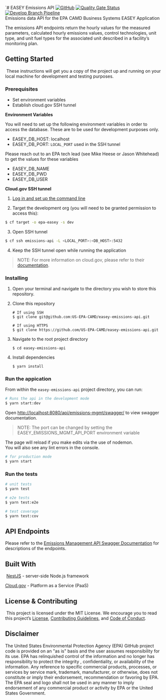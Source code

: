 `# EASEY Emissions API
[![GitHub](https://img.shields.io/github/license/US-EPA-CAMD/easey-emissions-api)](https://github.com/US-EPA-CAMD/easey-emissions-api/blob/develop/LICENSE)
[![Quality Gate Status](https://sonarcloud.io/api/project_badges/measure?project=US-EPA-CAMD_easey-emissions-api&metric=alert_status)](https://sonarcloud.io/dashboard?id=US-EPA-CAMD_easey-emissions-api)
[![Develop Branch Pipeline](https://github.com/US-EPA-CAMD/easey-emissions-api/workflows/Develop%20Branch%20Workflow/badge.svg)](https://github.com/US-EPA-CAMD/easey-emissions-api/actions)<br>
Emissions data API for the EPA CAMD Business Systems EASEY Application
​

The emissions API endpoints return the hourly values for the measured parameters, calculated hourly emissions values, control technologies, unit type, and unit fuel types for the associated unit described in a facility’s monitoring plan.
​
## Getting Started
​
These instructions will get you a copy of the project up and running on your local machine for development and testing purposes.

### Prerequisites

- Set environment variables
- Establish cloud.gov SSH tunnel

**Environment Variables**

You will need to set up the following environment variables in order to access the database. These are to be used for development purposes only.

- EASEY_DB_HOST: localhost
- EASEY_DB_PORT: `LOCAL_PORT` used in the SSH tunnel

Please reach out to an EPA tech lead (see Mike Heese or Jason Whitehead) to get the values for these variables

- EASEY_DB_NAME
- EASEY_DB_PWD
- EASEY_DB_USER
 

**Cloud.gov SSH tunnel**

1. [Log in and set up the command line](https://cloud.gov/docs/getting-started/setup/#set-up-the-command-line) 

2. Target the development org (you will need to be granted permission to access this):
```bash
$ cf target -o epa-easey -s dev
```
3. Open SSH tunnel
```bash
$ cf ssh emissions-api -L <LOCAL_PORT>:<DB_HOST>:5432
```
4. Keep the SSH tunnel open while running the application

> NOTE: For more information on cloud.gov, please refer to their [documentation](https://cloud.gov/docs/).

### Installing
1. Open your terminal and navigate to the directory you wish to store this repository.

2. Clone this repository

    ```shell
    # If using SSH
    $ git clone git@github.com:US-EPA-CAMD/easey-emissions-api.git
    
    # If using HTTPS
    $ git clone https://github.com/US-EPA-CAMD/easey-emissions-api.git
    ```

3. Navigate to the root project directory

    ```
    $ cd easey-emissions-api
    ```

4. Install dependencies 
    
    ```
    $ yarn install
    ```
### Run the appication 

From within the `easey-emissions-api` project directory, you can run:

```bash
# Runs the api in the development mode
$ yarn start:dev
```

Open [http://localhost:8080/api/emissions-mgmt/swagger/](http://localhost:8080/api/emissions-mgmt/swagger/) to view swagger documentation.
> NOTE: The port can be changed by setting the EASEY_EMISSIONS_MGMT_API_PORT environment variable

The page will reload if you make edits via the use of nodemon.<br />
You will also see any lint errors in the console.

```bash
# for production mode
$ yarn start
```

### Run the tests

```bash
# unit tests
$ yarn test

# e2e tests
$ yarn test:e2e

# test coverage
$ yarn test:cov
```
## API Endpoints

Please refer to the [Emissions Management API Swagger Documentation](https://easey-dev.app.cloud.gov/api/emissions-mgmt/swagger/) for descriptions of the endpoints.

## Built With
​
[NestJS](https://nestjs.com/) - server-side Node.js framework

[Cloud.gov](https://cloud.gov/) - Platform as a Service (PaaS)
​ 
​

## License & Contributing

​
This project is licensed under the MIT License. We encourage you to read this project’s [License](https://github.com/US-EPA-CAMD/devops/blob/master/LICENSE), [Contributing Guidelines](https://github.com/US-EPA-CAMD/devops/blob/master/CONTRIBUTING.md), and [Code of Conduct](https://github.com/US-EPA-CAMD/devops/blob/master/CODE_OF_CONDUCT.md).

## Disclaimer
The United States Environmental Protection Agency (EPA) GitHub project code is provided on an "as is" basis and the user assumes responsibility for its use. EPA has relinquished control of the information and no longer has responsibility to protect the integrity , confidentiality, or availability of the information. Any reference to specific commercial products, processes, or services by service mark, trademark, manufacturer, or otherwise, does not constitute or imply their endorsement, recommendation or favoring by EPA. The EPA seal and logo shall not be used in any manner to imply endorsement of any commercial product or activity by EPA or the United States Government.
